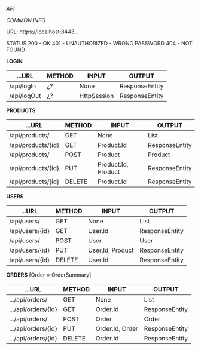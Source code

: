 *API*

*COMMON INFO*

URL:    https://localhost:8443...

STATUS 
200 - OK
401 - UNAUTHORIZED - WRONG PASSWORD
404 - NOT FOUND


**LOGIN** 

...URL | METHOD | INPUT | OUTPUT 
--- | --- | --- | --- 
/api/logIn | ¿? | None | ResponseEntity<User> 
/api/logOut | ¿? | HttpSession | ResponseEntity<Boolean>

**PRODUCTS**

...URL | METHOD | INPUT | OUTPUT 
--- | --- | --- | --- 
/api/products/ | GET | None | List<Product>
/api/products/{id} | GET | Product.Id | ResponseEntity<Product>
/api/products/ | POST | Product | Product 
/api/products/{id} | PUT | Product.Id, Product | ResponseEntity<Product> 
/api/products/{id} | DELETE | Product.Id | ResponseEntity<Product> 


**USERS**

...URL | METHOD | INPUT | OUTPUT 
--- | --- | --- | --- 
/api/users/ | GET | None | List<User> 
/api/users/{id} | GET | User.Id | ResponseEntity<User>
/api/users/ | POST | User | User
/api/users/{id} | PUT | User.Id, Product | ResponseEntity<User> 
/api/users/{id} | DELETE | User.Id | ResponseEntity<User> 

**ORDERS**  [Order = OrderSummary]

...URL | METHOD | INPUT | OUTPUT 
--- | --- | --- | --- 
| .../api/orders/        | GET       | None                    | List<Order>                |
| .../api/orders/{id}    | GET       | Order.Id                | ResponseEntity<Order>      |
| .../api/orders/        | POST      | Order                   | Order                      |
| .../api/orders/{id}    | PUT       | Order.Id, Order         | ResponseEntity<Order>      |
| .../api/orders/{id}    | DELETE    | Order.Id                | ResponseEntity<Order>      |
